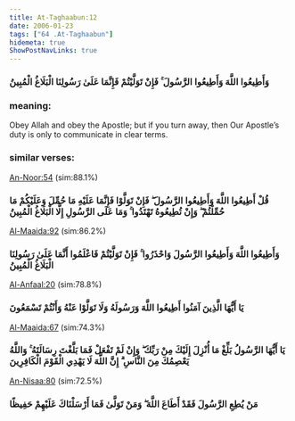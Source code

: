 ```yaml
---
title: At-Taghaabun:12
date: 2006-01-23
tags: ["64 .At-Taghaabun"]
hidemeta: true 
ShowPostNavLinks: true 
---
```

### وَأَطِيعُوا اللَّهَ وَأَطِيعُوا الرَّسُولَ ۚ فَإِنْ تَوَلَّيْتُمْ فَإِنَّمَا عَلَىٰ رَسُولِنَا الْبَلَاغُ الْمُبِينُ
### meaning: 
Obey Allah and obey the Apostle; but if you turn away, then Our Apostle’s duty is only to communicate in clear terms.
### similar verses: 

[An-Noor:54](/24/54) (sim:88.1%)

### قُلْ أَطِيعُوا اللَّهَ وَأَطِيعُوا الرَّسُولَ ۖ فَإِنْ تَوَلَّوْا فَإِنَّمَا عَلَيْهِ مَا حُمِّلَ وَعَلَيْكُمْ مَا حُمِّلْتُمْ ۖ وَإِنْ تُطِيعُوهُ تَهْتَدُوا ۚ وَمَا عَلَى الرَّسُولِ إِلَّا الْبَلَاغُ الْمُبِينُ

[Al-Maaida:92](/5/92) (sim:86.2%)

### وَأَطِيعُوا اللَّهَ وَأَطِيعُوا الرَّسُولَ وَاحْذَرُوا ۚ فَإِنْ تَوَلَّيْتُمْ فَاعْلَمُوا أَنَّمَا عَلَىٰ رَسُولِنَا الْبَلَاغُ الْمُبِينُ

[Al-Anfaal:20](/8/20) (sim:78.8%)

### يَا أَيُّهَا الَّذِينَ آمَنُوا أَطِيعُوا اللَّهَ وَرَسُولَهُ وَلَا تَوَلَّوْا عَنْهُ وَأَنْتُمْ تَسْمَعُونَ

[Al-Maaida:67](/5/67) (sim:74.3%)

### يَا أَيُّهَا الرَّسُولُ بَلِّغْ مَا أُنْزِلَ إِلَيْكَ مِنْ رَبِّكَ ۖ وَإِنْ لَمْ تَفْعَلْ فَمَا بَلَّغْتَ رِسَالَتَهُ ۚ وَاللَّهُ يَعْصِمُكَ مِنَ النَّاسِ ۗ إِنَّ اللَّهَ لَا يَهْدِي الْقَوْمَ الْكَافِرِينَ

[An-Nisaa:80](/4/80) (sim:72.5%)

### مَنْ يُطِعِ الرَّسُولَ فَقَدْ أَطَاعَ اللَّهَ ۖ وَمَنْ تَوَلَّىٰ فَمَا أَرْسَلْنَاكَ عَلَيْهِمْ حَفِيظًا
